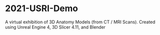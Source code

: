 # 2021-USRI-Demo
A virtual exhibition of 3D Anatomy Models (from CT / MRI Scans). Created using Unreal Engine 4, 3D Slicer 4.11, and Blender
